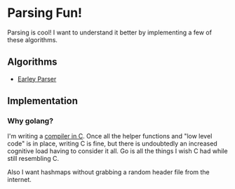 # Parsing Fun!

Parsing is cool! I want to understand it better by implementing a few of these algorithms.

## Algorithms

- [Earley Parser](https://en.wikipedia.org/wiki/Earley_parser)

## Implementation

### Why golang?

I'm writing a [compiler in C](https://github.com/costowell/dumlang). 
Once all the helper functions and "low level code" is in place, writing C is fine, but there is undoubtedly an increased cognitive load having to consider it all.
Go is all the things I wish C had while still resembling C.

Also I want hashmaps without grabbing a random header file from the internet.
